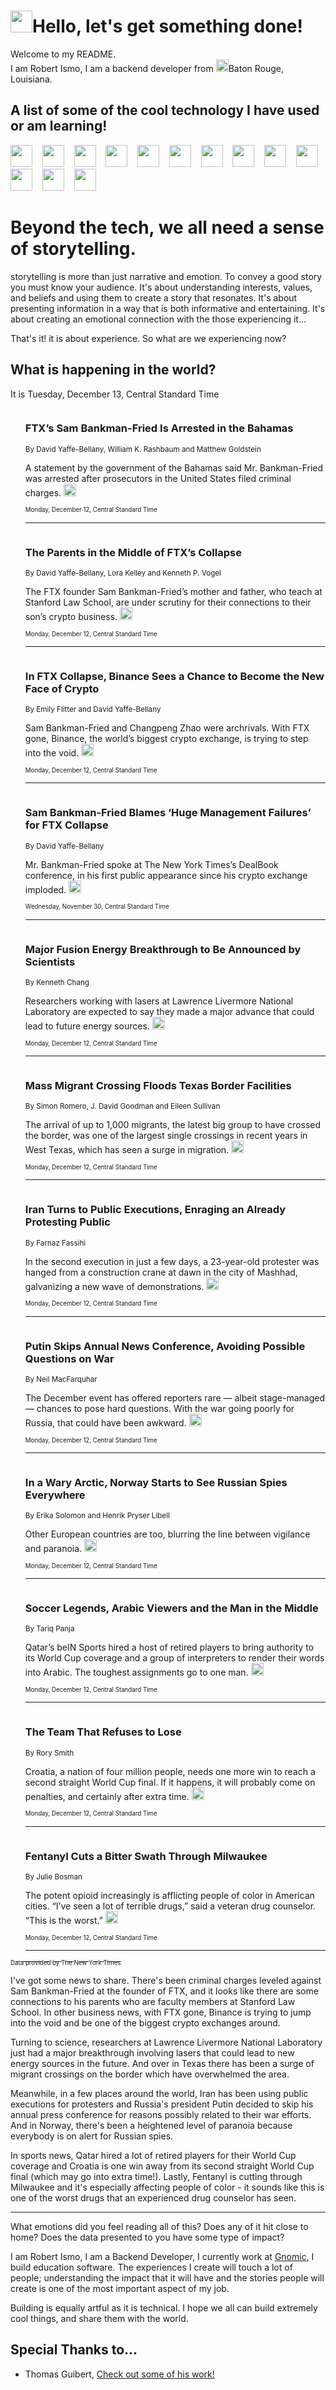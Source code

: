 <h1><img src="https://emojis.slackmojis.com/emojis/images/1643514375/3493/hot-coffee.gif?1643514375" width="35"/>Hello, let's get something done!</h1>

<p>Welcome to my README.<br/>
I am Robert Ismo, I am a backend developer from <img src="https://emojis.slackmojis.com/emojis/images/1638395689/50435/moulin_rouge.png?1638395689" width="20"/>Baton Rouge, Louisiana.</p>
<h2>A list of some of the cool technology I have used or am learning!</h2>
<p>
<img src="https://emojis.slackmojis.com/emojis/images/1643516091/21142/meow_bongotap.gif?1643516091" width="35" alt="">
<img src="https://img.shields.io/badge/Favorite%20Frontend%20Framework-SvelteKit-f83903" alt="">
<img src="https://img.shields.io/badge/Second%20Favorite-Vue-40b581" alt="">
<img src="https://img.shields.io/badge/Most%20Used%20Runtime-Nodejs-78b061" alt="">
<img src="https://emojis.slackmojis.com/emojis/images/1643517416/34482/fire.gif?1643517416" width="35" alt="">
<img src="https://img.shields.io/badge/Javascript%20But%20Better-Typescript-0078ca" alt="">
<img src="https://img.shields.io/badge/Favorite%20Language-Elixir-3e244d" alt="">
<img src="https://img.shields.io/badge/Containerize%20Everything-Docker-6ac9ef" alt="">
<img src="https://emojis.slackmojis.com/emojis/images/1643514596/5999/meow_party.gif?1643514596" width="35" alt="">
<img src="https://img.shields.io/badge/API%20Love%20Language-Graphql-de32a5" alt="">
<img src="https://img.shields.io/badge/Our%20Favorite%20Version%20Controller-Git-e94f33" alt="">
<img src="https://img.shields.io/badge/Favorite%20Database-Redis-d42d1d" alt="">
<img src="https://emojis.slackmojis.com/emojis/images/1643514559/5584/deployparrot.gif?1643514559" width="35" alt="">
<img src="https://img.shields.io/badge/Container%20Interstate-RabbitMQ-f66200" alt="">
<img src="https://img.shields.io/badge/Gotta%20Learn-Kubernetes-316adf" alt="">
<img src="https://img.shields.io/badge/Really%20Mature%20Now-WASM-654fef" alt="">
<img src="https://emojis.slackmojis.com/emojis/images/1666642497/61942/dance_vibe.gif?1666642497" width="35" alt="">
<img src="https://img.shields.io/badge/For%20My%20M1-ARM64-657d96" alt="">
<img src="https://img.shields.io/badge/Loving%20This%20So%20Much-TailwindCSS-17bcb5" alt="">
<img src="https://img.shields.io/badge/Cool%20Build%20Tool-Vite-f9cb24" alt="">
<img src="https://emojis.slackmojis.com/emojis/images/1669231376/62819/working-on-it.gif?1669231376" width="35" alt="">
<img src="https://img.shields.io/badge/Fun%20and%20Easy%20Database-MongoDB-5f8c49" alt="">
<img src="https://img.shields.io/badge/JS%20Life%20Support-NPM-c73737" alt="">
<img src="https://img.shields.io/badge/I%20Liked%20It-DynamoDB-0073b9" alt="">
<img src="https://emojis.slackmojis.com/emojis/images/1643514045/46/question.gif?1643514045" width="35" alt="">
<img src="https://img.shields.io/badge/cool-React-60d6f9" alt="">
<img src="https://img.shields.io/badge/Future%20Big%20Project-Lambda-f37e00" alt="">
<img src="https://img.shields.io/badge/NPM%20But%20Better-PNPM-f1aa07" alt="">
<img src="https://emojis.slackmojis.com/emojis/images/1643514943/9662/fbwow.gif?1643514943" width="35" alt="">
<img src="https://img.shields.io/badge/First%20Language-C-662079" alt="">
<img src="https://img.shields.io/badge/Where%20I%20Deploy%20Frontend-Vercel-000000" alt="">
<img src="https://img.shields.io/badge/Who%20Does%20not%20Want%20an%20App-Swift-f9492a" alt="">
<img src="https://emojis.slackmojis.com/emojis/images/1643514058/151/javascript.png?1643514058" width="35" alt="">
<img src="https://img.shields.io/badge/cool-Python-fbd542" alt="">
<img src="https://img.shields.io/badge/Favorite%20Something-Stripe-656cdc" alt="">
<img src="https://img.shields.io/badge/Of%20Course-HTML5-ed6327" alt="">
<img src="https://emojis.slackmojis.com/emojis/images/1660415405/60731/bomb.gif?1660415405" width="35" alt="">
<img src="https://img.shields.io/badge/hate-CSS-2964ec" alt="">
<img src="https://img.shields.io/badge/Learning-CircleCI-141215" alt="">
<img src="https://img.shields.io/badge/Learning-Rust-fbbb3b" alt="">
<img src="https://emojis.slackmojis.com/emojis/images/1660415397/60712/writing-hand.gif?1660415397" width="35" alt="">
<img src="https://img.shields.io/badge/Dev%20Browser%20of%20Choice-Firefox-cc4e26" alt="">
<img src="https://img.shields.io/badge/Recoverying%20From%20Windows-UNIX-1781e3" alt="">
<img src="https://img.shields.io/badge/LOVE-LogSeq-90c1c2" alt="">
<img src="https://emojis.slackmojis.com/emojis/images/1643514066/223/kirby.gif?1643514066" width="35" alt="">
<img src="https://img.shields.io/badge/Daily%20Driver-MacOS-e6e6e8" alt="">
<img src="https://img.shields.io/badge/Git%20Server-Github-000000" alt="">
<img src="https://img.shields.io/badge/enjoyable-EC2-f17428" alt="">
<img src="https://emojis.slackmojis.com/emojis/images/1643514239/2069/excited.gif?1643514239" width="35" alt="">
</p>
<h1>Beyond the tech, we all need a sense of storytelling.</h1>
<p>storytelling is more than just narrative and emotion. To convey a good story you must know your audience. It's about understanding interests, values, and beliefs and using them to create a story that resonates. It's about presenting information in a way that is both informative and entertaining. It's about creating an emotional connection with the those experiencing it...</p>
<p>That's it! it is about experience. So what are we experiencing now?</p>
<h2>What is happening in the world?</h2>
<p>It is Tuesday, December 13, Central Standard Time</p>
<ol>
<img src="https://img.shields.io/badge/-business-blue" alt="">
<h3>FTX’s Sam Bankman-Fried Is Arrested in the Bahamas</h3>
<sub>By David Yaffe-Bellany, William K. Rashbaum and Matthew Goldstein</sub>
<p>A statement by the government of the Bahamas said Mr. Bankman-Fried was arrested after prosecutors in the United States filed criminal charges.  <a href="https://nyti.ms/3Yl4bIY"><img src="https://developer.nytimes.com/files/poweredby_nytimes_30b.png?v=1583354208352" height="20"></a></p>
<sub><sub>Monday, December 12, Central Standard Time</sub></sub>
<hr/>
<img src="https://img.shields.io/badge/-technology-blue" alt="">
<h3>The Parents in the Middle of FTX’s Collapse</h3>
<sub>By David Yaffe-Bellany, Lora Kelley and Kenneth P. Vogel</sub>
<p>The FTX founder Sam Bankman-Fried’s mother and father, who teach at Stanford Law School, are under scrutiny for their connections to their son’s crypto business.  <a href="https://nyti.ms/3VQKuHC"><img src="https://developer.nytimes.com/files/poweredby_nytimes_30b.png?v=1583354208352" height="20"></a></p>
<sub><sub>Monday, December 12, Central Standard Time</sub></sub>
<hr/>
<img src="https://img.shields.io/badge/-business-blue" alt="">
<h3>In FTX Collapse, Binance Sees a Chance to Become the New Face of Crypto</h3>
<sub>By Emily Flitter and David Yaffe-Bellany</sub>
<p>Sam Bankman-Fried and Changpeng Zhao were archrivals. With FTX gone, Binance, the world’s biggest crypto exchange, is trying to step into the void.  <a href="https://nyti.ms/3W6SpQw"><img src="https://developer.nytimes.com/files/poweredby_nytimes_30b.png?v=1583354208352" height="20"></a></p>
<sub><sub>Monday, December 12, Central Standard Time</sub></sub>
<hr/>
<img src="https://img.shields.io/badge/-business-blue" alt="">
<h3>Sam Bankman-Fried Blames ‘Huge Management Failures’ for FTX Collapse</h3>
<sub>By David Yaffe-Bellany</sub>
<p>Mr. Bankman-Fried spoke at The New York Times’s DealBook conference, in his first public appearance since his crypto exchange imploded.  <a href="https://nyti.ms/3GZJ3lj"><img src="https://developer.nytimes.com/files/poweredby_nytimes_30b.png?v=1583354208352" height="20"></a></p>
<sub><sub>Wednesday, November 30, Central Standard Time</sub></sub>
<hr/>
<img src="https://img.shields.io/badge/-science-blue" alt="">
<h3>Major Fusion Energy Breakthrough to Be Announced by Scientists</h3>
<sub>By Kenneth Chang</sub>
<p>Researchers working with lasers at Lawrence Livermore National Laboratory are expected to say they made a major advance that could lead to future energy sources.  <a href="https://nyti.ms/3BpMr5u"><img src="https://developer.nytimes.com/files/poweredby_nytimes_30b.png?v=1583354208352" height="20"></a></p>
<sub><sub>Monday, December 12, Central Standard Time</sub></sub>
<hr/>
<img src="https://img.shields.io/badge/-us-blue" alt="">
<h3>Mass Migrant Crossing Floods Texas Border Facilities</h3>
<sub>By Simon Romero, J. David Goodman and Eileen Sullivan</sub>
<p>The arrival of up to 1,000 migrants, the latest big group to have crossed the border, was one of the largest single crossings in recent years in West Texas, which has seen a surge in migration.  <a href="https://nyti.ms/3UKn0CA"><img src="https://developer.nytimes.com/files/poweredby_nytimes_30b.png?v=1583354208352" height="20"></a></p>
<sub><sub>Monday, December 12, Central Standard Time</sub></sub>
<hr/>
<img src="https://img.shields.io/badge/-world-blue" alt="">
<h3>Iran Turns to Public Executions, Enraging an Already Protesting Public</h3>
<sub>By Farnaz Fassihi</sub>
<p>In the second execution in just a few days, a 23-year-old protester was hanged from a construction crane at dawn in the city of Mashhad, galvanizing a new wave of demonstrations.  <a href="https://nyti.ms/3HuHwnJ"><img src="https://developer.nytimes.com/files/poweredby_nytimes_30b.png?v=1583354208352" height="20"></a></p>
<sub><sub>Monday, December 12, Central Standard Time</sub></sub>
<hr/>
<img src="https://img.shields.io/badge/-world-blue" alt="">
<h3>Putin Skips Annual News Conference, Avoiding Possible Questions on War</h3>
<sub>By Neil MacFarquhar</sub>
<p>The December event has offered reporters rare — albeit stage-managed — chances to pose hard questions. With the war going poorly for Russia, that could have been awkward.  <a href="https://nyti.ms/3WdRsWG"><img src="https://developer.nytimes.com/files/poweredby_nytimes_30b.png?v=1583354208352" height="20"></a></p>
<sub><sub>Monday, December 12, Central Standard Time</sub></sub>
<hr/>
<img src="https://img.shields.io/badge/-world-blue" alt="">
<h3>In a Wary Arctic, Norway Starts to See Russian Spies Everywhere</h3>
<sub>By Erika Solomon and Henrik Pryser Libell</sub>
<p>Other European countries are too, blurring the line between vigilance and paranoia.  <a href="https://nyti.ms/3FnvN7D"><img src="https://developer.nytimes.com/files/poweredby_nytimes_30b.png?v=1583354208352" height="20"></a></p>
<sub><sub>Monday, December 12, Central Standard Time</sub></sub>
<hr/>
<img src="https://img.shields.io/badge/-sports-blue" alt="">
<h3>Soccer Legends, Arabic Viewers and the Man in the Middle</h3>
<sub>By Tariq Panja</sub>
<p>Qatar’s beIN Sports hired a host of retired players to bring authority to its World Cup coverage and a group of interpreters to render their words into Arabic. The toughest assignments go to one man.  <a href="https://nyti.ms/3ULLdZj"><img src="https://developer.nytimes.com/files/poweredby_nytimes_30b.png?v=1583354208352" height="20"></a></p>
<sub><sub>Monday, December 12, Central Standard Time</sub></sub>
<hr/>
<img src="https://img.shields.io/badge/-sports-blue" alt="">
<h3>The Team That Refuses to Lose</h3>
<sub>By Rory Smith</sub>
<p>Croatia, a nation of four million people, needs one more win to reach a second straight World Cup final. If it happens, it will probably come on penalties, and certainly after extra time.  <a href="https://nyti.ms/3hdsLLu"><img src="https://developer.nytimes.com/files/poweredby_nytimes_30b.png?v=1583354208352" height="20"></a></p>
<sub><sub>Monday, December 12, Central Standard Time</sub></sub>
<hr/>
<img src="https://img.shields.io/badge/-us-blue" alt="">
<h3>Fentanyl Cuts a Bitter Swath Through Milwaukee</h3>
<sub>By Julie Bosman</sub>
<p>The potent opioid increasingly is afflicting people of color in American cities. “I’ve seen a lot of terrible drugs,” said a veteran drug counselor. “This is the worst.”  <a href="https://nyti.ms/3UZkYyI"><img src="https://developer.nytimes.com/files/poweredby_nytimes_30b.png?v=1583354208352" height="20"></a></p>
<sub><sub>Monday, December 12, Central Standard Time</sub></sub>
<hr/>
</ol>
<a href="https://developer.nytimes.com"><sub><sub>Data provided by The New York Times</sub></sub></a>
<p>
I&#39;ve got some news to share. There&#39;s been criminal charges leveled against Sam Bankman-Fried at the founder of FTX, and it looks like there are some connections to his parents who are faculty members at Stanford Law School. In other business news, with FTX gone, Binance is trying to jump into the void and be one of the biggest crypto exchanges around.

Turning to science, researchers at Lawrence Livermore National Laboratory just had a major breakthrough involving lasers that could lead to new energy sources in the future. And over in Texas there has been a surge of migrant crossings on the border which have overwhelmed the area. 

Meanwhile, in a few places around the world, Iran has been using public executions for protesters and Russia&#39;s president Putin decided to skip his annual press conference for reasons possibly related to their war efforts. And in Norway, there&#39;s been a heightened level of paranoia because everybody is on alert for Russian spies. 

In sports news, Qatar hired a lot of retired players for their World Cup coverage and Croatia is one win away from its second straight World Cup final (which may go into extra time!). Lastly, Fentanyl is cutting through Milwaukee and it&#39;s especially affecting people of color - it sounds like this is one of the worst drugs that an experienced drug counselor has seen.</p>
<hr/>
<p>What emotions did you feel reading all of this? Does any of it hit close to home? Does the data presented to you have some type of impact?</p>
<p>I am Robert Ismo, I am a Backend Developer, I currently work at <a href="https://gnomic.education/">Gnomic</a>, I build education software. The experiences I create will touch a lot of people; understanding the impact that it will have and the stories people will create is one of the most important aspect of my job.</p>
<p>Building is equally artful as it is technical. I hope we all can build extremely cool things, and share them with the world.</p>
<h2>Special Thanks to...</h2>
<ul>
<li>Thomas Guibert, <a href="https://github.com/thmsgbrt/thmsgbrt">Check out some of his work!</a></li>
</ul>